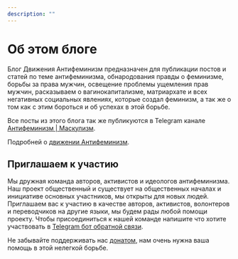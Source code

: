 ```yaml
---
description: ""
---
```


# Об этом блоге

Блог Движения Антифеминизм предназначен для публикации постов и статей по теме антифеминизма, обнародования правды о феминизме, борьбы за права мужчин, освещение проблемы ущемления прав мужчин, расказываем о вагинокапитализме, матриархате и всех негативных социальных явлениях, которые создал феминизм, а так же о том как с этим бороться и об успехах в этой борьбе.

Все посты из этого блога так же публикуются в Telegram канале [Антифеминизм&nbsp;|&nbsp;Маскулизм](https://t.me/antifem_battle).

Подробней о [движении Антифеминизм](https://antifem.org/ru/doc/about).

## Приглашаем к участию

Мы дружная команда авторов, активистов и идеологов антифеминизма. Наш проект общественный и существует на общественных началах и инициативе основных участников, мы открыты для новых людей. Приглашаем вас к участию в качестве авторов, активистов, волонтеров и переводчиков на другие языки, мы будем рады любой помощи проекту. Чтобы присоединиться к нашей команде напишите что хотите участвовать в [Telegram бот обратной связи](https://t.me/antifem_battle_feedbackbot).

Не забывайте поддерживать нас [донатом](https://antifem.org/ru/page/donate), нам очень нужна ваша помощь в этой нелегкой борьбе.

